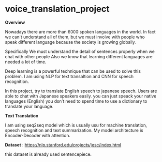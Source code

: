 # voice_translation_project


**Overview**

Nowadays there are more than 6000 spoken languages in the world.
In fact we can't understand all of them, but we must involve with people who speak different language
because the society is growing globally.

Specifically We must understand the detail of sentences properly when we chat with other people
Also we know that learning different languages are needed a lot of time.

Deep learning is a powerful technique that can be used to solve this problem.
I am using NLP for text transaltion and CNN for speech recognition.

In this project, try to translate English speech to japanese speech.
Users are able to chat with Japanese speakers easily.
you can just speack your native languages (English)
you don’t need to spend time to use a dictionary to translate your language.

**Text Translation**

I am using seq2seq model which is usually usu for machine translation, speech recognition and text summarization.
My model architecture is Encoder-Decoder with attention.

**Dataset** : https://nlp.stanford.edu/projects/jesc/index.html

this dataset is already used sentencepiece.








